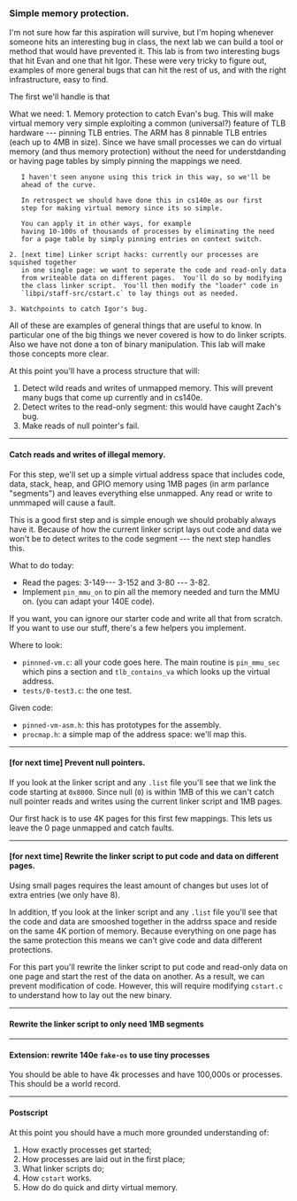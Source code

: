 ### Simple memory protection.

I'm not sure how far this aspiration will survive, but I'm hoping
whenever someone hits an interesting bug in class, the next lab we can
build a tool or method that would have prevented it.  This lab is from
two interesting bugs that hit Evan and one that hit Igor.  These were
very tricky to figure out, examples of more general bugs that can hit
the rest of us, and with the right infrastructure, easy to find.

The first we'll handle is that 

What we need:
    1. Memory protection to catch Evan's bug.  This will make virtual
       memory very simple
       exploiting a common (universal?) feature of TLB hardware ---
       pinning TLB entries.  The ARM has 8 pinnable TLB entries (each
       up to 4MB in size).  Since we have small processes we can do
       virtual memory (and thus memory protection) without the need
       for understdanding or having page tables by simply pinning the
       mappings we need.

       I haven't seen anyone using this trick in this way, so we'll be
       ahead of the curve.  

       In retrospect we should have done this in cs140e as our first
       step for making virtual memory since its so simple.

       You can apply it in other ways, for example
       having 10-100s of thousands of processes by eliminating the need
       for a page table by simply pinning entries on context switch.

    2. [next time] Linker script hacks: currently our processes are squished together
       in one single page: we want to seperate the code and read-only data
       from writeable data on different pages.  You'll do so by modifying
       the class linker script.  You'll then modify the "loader" code in
       `libpi/staff-src/cstart.c` to lay things out as needed.

    3. Watchpoints to catch Igor's bug.

All of these are examples of general things that are useful to know.
In particular one of the big things we never covered is how to do
linker scripts.  Also we have not done a ton of binary manipulation.
This lab will make those concepts more clear.

At this point you'll have a process structure that will:
   1. Detect wild reads and writes of unmapped memory.   This will
      prevent many bugs that come up currently and in cs140e.
   2. Detect writes to the read-only segment: this would have caught
      Zach's bug.
   3. Make reads of null pointer's fail.


---------------------------------------------------------------------
#### Catch reads and writes of illegal memory.

For this step, we'll set up a simple virtual address space that includes
code, data, stack, heap, and GPIO memory using 1MB pages (in arm parlance
"segments") and leaves everything else unmapped.  Any read or write to
unmmaped will cause a fault.

This is a good first step and is simple enough we should probably always
have it.  Because of how the current linker script lays out code and
data we won't be to detect writes to the code segment --- the next step
handles this.

What to do today:
  - Read the pages: 3-149--- 3-152 and 3-80 --- 3-82.
  - Implement `pin_mmu_on` to pin all the memory needed and turn the MMU on.
    (you can adapt your 140E code).


If you want, you can ignore our starter code and write all that from scratch.
If you want to use our stuff, there's a few helpers you implement.


Where to look:
  - `pinnned-vm.c`: all your code goes here.  The main routine is `pin_mmu_sec`
    which pins a section and `tlb_contains_va` which looks up the virtual address.
  - `tests/0-test3.c`: the one test.

Given code:
  - `pinned-vm-asm.h`: this has prototypes for the assembly.
  - `procmap.h`: a simple map of the address space: we'll map this.

---------------------------------------------------------------------
#### [for next time] Prevent null pointers.

If you look at the linker script and any `.list` file you'll see that
we link the code starting at `0x8000`.   Since null (`0`) is within
1MB of this we can't catch null pointer reads and writes using the
current linker script and 1MB pages.

Our first hack is to use 4K pages for this first few mappings.
This lets us leave the 0 page unmapped and catch faults.

---------------------------------------------------------------------
#### [for next time] Rewrite the linker script to put code and data on different pages.

Using small pages requires the least amount of changes but  uses 
lot of extra entries (we only have 8).

In addition, tf you look at the linker script and any `.list` file
you'll see that the code and data are smooshed together in the addrss
space and reside on the same 4K portion of memory.  Because everything
on one page has the same protection this means we can't give code and
data different protections.

For this part you'll rewrite the linker script to put code and read-only
data on one page and start the rest of the data on another.  As a result,
we can prevent modification of code.  However, this will require modifying
`cstart.c` to understand how to lay out the new binary.

---------------------------------------------------------------------
#### Rewrite the linker script to only need 1MB segments

---------------------------------------------------------------------
#### Extension:  rewrite 140e `fake-os` to use tiny processes

You should be able to have 4k processes and have 100,000s or processes.
This should be a world record.

---------------------------------------------------------------------
#### Postscript

At this point you should have a much more grounded understanding of:
  1. How exactly processes get started;
  2. How processes are laid out in the first place;
  3. What linker scripts do;
  4. How `cstart` works.
  5. How do do quick and dirty virtual memory.
